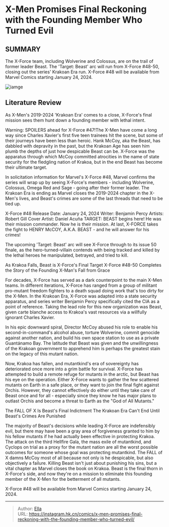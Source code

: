 # X-Men Promises Final Reckoning with the Founding Member Who Turned Evil


## SUMMARY 



  The X-Force team, including Wolverine and Colossus, are on the trail of former leader Beast.   The &#39;Target: Beast&#39; arc will run from X-Force #48-50, closing out the series&#39; Krakoan Era run.   X-Force #48 will be available from Marvel Comics starting January 24, 2024.  

![iamge](https://static1.srcdn.com/wordpress/wp-content/uploads/2024/01/wolverine-looks-threatening-with-the-original-5-x-men-behind-him.jpg)

## Literature Review

As X-Men&#39;s 2019-2024 &#39;Krakoan Era&#39; comes to a close, X-Force&#39;s final mission sees them hunt down a founding member with lethal intent.




Warning: SPOILERS ahead for X-Force #47!The X-Men have come a long way since Charles Xavier&#39;s first five teen trainees hit the scene, but some of their journeys have been less than heroic. Hank McCoy, aka the Beast, has dabbled with depravity in the past, but the Krakoan Age has seen him plumb the depths of just how despicable Beast can be. X-Force was the apparatus through which McCoy committed atrocities in the name of state security for the fledgling nation of Krakoa, but in the end Beast has become their ultimate target.




In solicitation information for Marvel&#39;s X-Force #48, Marvel confirms the series will wrap up by seeing X-Force&#39;s members - including Wolverine, Colossus, Omega Red and Sage - going after their former leader. The Krakoan Era is ending as Marvel closes the 2019-2024 chapter in the X-Men&#39;s lives, and Beast&#39;s crimes are some of the last threads that need to be tied up.

 X-Force #48                Release Date:  January 24, 2024   Writer:  Benjamin Percy   Artists:  Robert Gill   Cover Artist:  Daniel Acuña   TARGET: BEAST begins here! He was their mission commander. Now he is their mission. At last, X-FORCE takes the fight to HENRY McCOY, A.K.A. BEAST - and he will answer for his crimes!   



The upcoming &#39;Target: Beast&#39; arc will see X-Force through to its issue 50 finale, as the hero-turned-villain contends with being tracked and killed by the lethal heroes he manipulated, betrayed, and tried to kill.





 As Krakoa Falls, Beast is X-Force&#39;s Final Target 
X-Force #48-50 Completes the Story of the Founding X-Man&#39;s Fall from Grace
          

For decades, X-Force has served as a dark counterpoint to the main X-Men teams. In different iterations, X-Force has ranged from a group of militant pro-mutant freedom fighters to a death squad doing work that&#39;s too dirty for the X-Men. In the Krakoan Era, X-Force was adapted into a state security apparatus, and series writer Benjamin Percy specifically cited the CIA as a point of reference. Taking the lead role for this new organization was Beast, given carte blanche access to Krakoa&#39;s vast resources via a willfully ignorant Charles Xavier.

In his epic downward spiral, Director McCoy abused his role to enable his second-in-command&#39;s alcohol abuse, torture Wolverine, commit genocide against another nation, and build his own space station to use as a private Guantánamo Bay. The latitude that Beast was given and the unwillingness of the Krakoan government to apprehend him is perhaps the greatest stain on the legacy of this mutant nation.




Now, Krakoa has fallen, and mutantkind&#39;s era of sovereignty has deteriorated once more into a grim battle for survival. X-Force has attempted to build a remote refuge for mutants in the arctic, but Beast has his eye on the operation. Either X-Force wants to gather the few scattered mutants on Earth in a safe place, or they want to join the final fight against Orchis. However, they cannot effectively do either until they take care of Beast once and for all - especially since they know he has major plans to outlast Orchis and become a threat to Earth as the &#34;God of All Mutants.&#34;



 The FALL OF X Is Beast&#39;s Final Indictment 
The Krakoan Era Can&#39;t End Until Beast&#39;s Crimes Are Punished


          

The majority of Beast&#39;s decisions while leading X-Force are indefensibly evil, but there may have been a gray area of forgiveness granted to him by his fellow mutants if he had actually been effective in protecting Krakoa. The attack on the third Hellfire Gala, the mass exile of mutantkind, and Cyclops on trial as a proxy for the mutant nation are all the worst possible outcomes for someone whose goal was protecting mutantkind. The FALL of X damns McCoy most of all because not only is he despicable, but also objectively a failure. Killing Beast isn&#39;t just about punishing his sins, but a vital chapter as Marvel closes the book on Krakoa. Beast is the final thorn in X-Force&#39;s side, and now they&#39;re on a mission to eliminate this founding member of the X-Men for the betterment of all mutants.




X-Force #48 will be available from Marvel Comics starting January 24, 2024.



---

> Author: [Ella](https://instagram.hk.cn/)  
> URL: https://instagram.hk.cn/comics/x-men-promises-final-reckoning-with-the-founding-member-who-turned-evil/  

